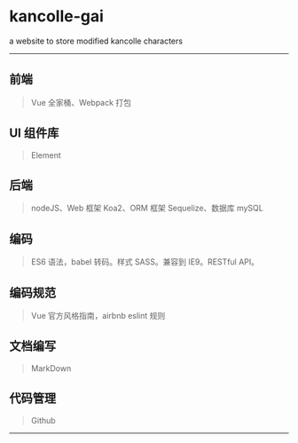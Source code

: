 # kancolle-gai
a website to store modified kancolle characters
***
## 前端
> Vue 全家桶、Webpack 打包
## UI 组件库
> Element
## 后端
> nodeJS、Web 框架 Koa2、ORM 框架 Sequelize、数据库 mySQL
## 编码
> ES6 语法，babel 转码。样式 SASS。兼容到 IE9。RESTful API。
## 编码规范
> Vue 官方风格指南，airbnb eslint 规则
## 文档编写
> MarkDown
## 代码管理
> Github
***